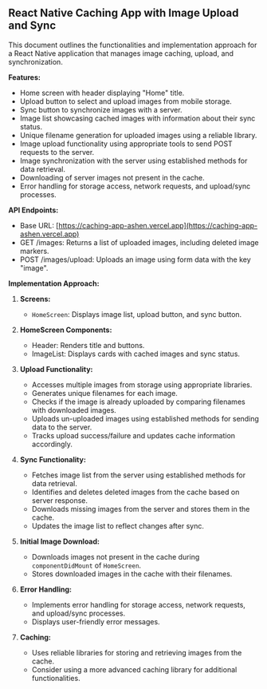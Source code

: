 ## React Native Caching App with Image Upload and Sync

This document outlines the functionalities and implementation approach for a React Native application that manages image caching, upload, and synchronization.

**Features:**

- Home screen with header displaying "Home" title.
- Upload button to select and upload images from mobile storage.
- Sync button to synchronize images with a server.
- Image list showcasing cached images with information about their sync status.
- Unique filename generation for uploaded images using a reliable library.
- Image upload functionality using appropriate tools to send POST requests to the server.
- Image synchronization with the server using established methods for data retrieval.
- Downloading of server images not present in the cache.
- Error handling for storage access, network requests, and upload/sync processes.

**API Endpoints:**

- Base URL: [https://caching-app-ashen.vercel.app](https://caching-app-ashen.vercel.app)
- GET /images: Returns a list of uploaded images, including deleted image markers.
- POST /images/upload: Uploads an image using form data with the key "image".

**Implementation Approach:**

1. **Screens:**

   - `HomeScreen`: Displays image list, upload button, and sync button.

2. **HomeScreen Components:**

   - Header: Renders title and buttons.
   - ImageList: Displays cards with cached images and sync status.

3. **Upload Functionality:**

   - Accesses multiple images from storage using appropriate libraries.
   - Generates unique filenames for each image.
   - Checks if the image is already uploaded by comparing filenames with downloaded images.
   - Uploads un-uploaded images using established methods for sending data to the server.
   - Tracks upload success/failure and updates cache information accordingly.

4. **Sync Functionality:**

   - Fetches image list from the server using established methods for data retrieval.
   - Identifies and deletes deleted images from the cache based on server response.
   - Downloads missing images from the server and stores them in the cache.
   - Updates the image list to reflect changes after sync.

5. **Initial Image Download:**

   - Downloads images not present in the cache during `componentDidMount` of `HomeScreen`.
   - Stores downloaded images in the cache with their filenames.

6. **Error Handling:**

   - Implements error handling for storage access, network requests, and upload/sync processes.
   - Displays user-friendly error messages.

7. **Caching:**
   - Uses reliable libraries for storing and retrieving images from the cache.
   - Consider using a more advanced caching library for additional functionalities.
